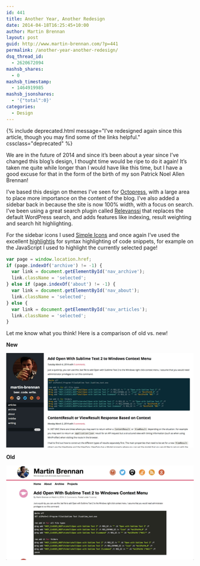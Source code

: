 ```yaml
---
id: 441
title: Another Year, Another Redesign
date: 2014-04-18T16:25:45+10:00
author: Martin Brennan
layout: post
guid: http://www.martin-brennan.com/?p=441
permalink: /another-year-another-redesign/
dsq_thread_id:
  - 2620672094
mashsb_shares:
  - 0
mashsb_timestamp:
  - 1464919985
mashsb_jsonshares:
  - '{"total":0}'
categories:
  - Design
---
```


{% include deprecated.html message="I've redesigned again since this article, though you may find some of the links helpful." cssclass="deprecated" %}

We are in the future of 2014 and since it&#8217;s been about a year since I&#8217;ve changed this blog&#8217;s design, I thought time would be ripe to do it again! It&#8217;s taken me quite while longer than I would have like this time, but I have a good excuse for that in the form of the birth of my son Patrick Noel Allen Brennan!<!--more-->

I&#8217;ve based this design on themes I&#8217;ve seen for [Octopress](http://octopress.org/), with a large area to place more importance on the content of the blog. I&#8217;ve also added a sidebar back in because the site is now 100% width, with a focus on search. I&#8217;ve been using a great search plugin called [Relevanssi](https://wordpress.org/plugins/relevanssi/ "relevanssi") that replaces the default WordPress search, and adds features like indexing, result weighting and search hit highlighting.

For the sidebar icons I used [Simple Icons](http://simpleicons.org/) and once again I&#8217;ve used the excellent [highlightjs](http://highlightjs.org/) for syntax highlighting of code snippets, for example on the JavaScript I used to highlight the currently selected page!

```javascript
var page = window.location.href;
if (page.indexOf('archive') != -1) {
  var link = document.getElementById('nav_archive');
  link.className = 'selected';
} else if (page.indexOf('about') != -1) {
  var link = document.getElementById('nav_about');
  link.className = 'selected';
} else {
  var link = document.getElementById('nav_articles');
  link.className = 'selected';
}
```

Let me know what you think! Here is a comparison of old vs. new!

**New**

![new design](/images/new.jpg)

**Old**

![old design](/images/old.jpg)
